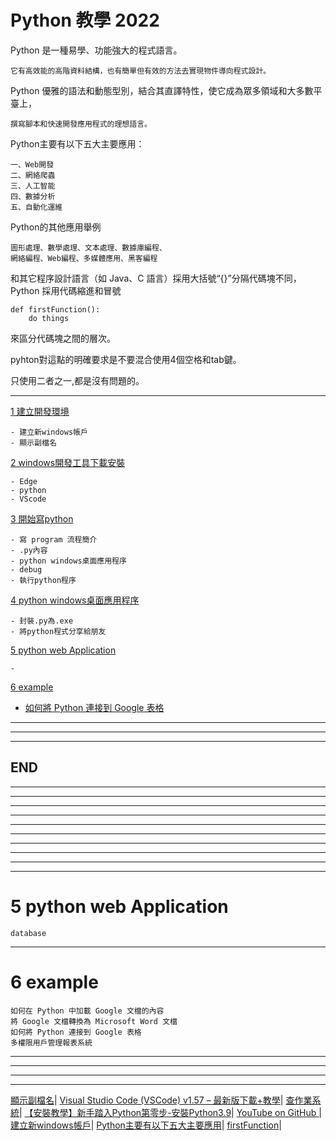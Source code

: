 # Python 教學 2022

Python 是一種易學、功能強大的程式語言。
    
    它有高效能的高階資料結構，也有簡單但有效的方法去實現物件導向程式設計。
  
Python 優雅的語法和動態型別，結合其直譯特性，使它成為眾多領域和大多數平臺上，
    
    撰寫腳本和快速開發應用程式的理想語言。
        
Python主要有以下五大主要應用：

    一、Web開發
    二、網絡爬蟲
    三、人工智能
    四、數據分析
    五、自動化運維
        
Python的其他應用舉例

    圖形處理、數學處理、文本處理、數據庫編程、
    網絡編程、Web編程、多媒體應用、黑客編程



和其它程序設計語言（如 Java、C 語言）採用大括號“{}”分隔代碼塊不同，Python 採用代碼縮進和冒號

    def firstFunction():
        do things
        
來區分代碼塊之間的層次。

pyhton對這點的明確要求是不要混合使用4個空格和tab鍵。

只使用二者之一,都是沒有問題的。

---

[1 建立開發環境](./1%20建立開發環境.md) 

    - 建立新windows帳戶
    - 顯示副檔名

[2 windows開發工具下載安裝](./2%20windows開發工具下載安裝.md)

    - Edge
    - python
    - VScode

[3 開始寫python](./3%20開始寫python.md)

    - 寫 program 流程簡介
    - .py內容
    - python windows桌面應用程序
    - debug
    - 執行python程序

[4 python windows桌面應用程序](./4%20python%20windows桌面應用程序.md)

    - 封裝.py為.exe
    - 將python程式分享給朋友

[5 python web Application](#5-python-web-Application)

    -

[6 example](#6-example)
    
   -  [如何將 Python 連接到 Google 表格](如何將%20Python連接到Google表格.md)


----
----
----
END
----
----
----
----
----
----
----
---
---
---
---

# 5 python web Application
    database

---

# 6 example


    如何在 Python 中加載 Google 文檔的內容
    將 Google 文檔轉換為 Microsoft Word 文檔
    如何將 Python 連接到 Google 表格
    多權限用戶管理報表系統



---
---
---
---
   
   
[顯示副檔名](https://blog.gtwang.org/windows/windows-10-show-filename-extension-tutorial/)|
[Visual Studio Code (VSCode) v1.57 – 最新版下載+教學](https://sumofents.net/visual-studio-code/)|
[查作業系統](https://iqmore.tw/check-windows-10-version-number)|
[【安裝教學】新手踏入Python第零步-安裝Python3.9](https://www.codingspace.school/blog/2021-04-07)|
[YouTube on GitHub ](https://stackoverflow.com/a/16079387/8008799)|
[建立新windows帳戶](https://support.microsoft.com/zh-hk/windows/%E5%9C%A8-windows-%E4%B8%AD%E5%BB%BA%E7%AB%8B%E6%9C%AC%E6%A9%9F%E4%BD%BF%E7%94%A8%E8%80%85%E5%B8%B3%E6%88%B6%E6%88%96%E7%B3%BB%E7%B5%B1%E7%AE%A1%E7%90%86%E5%93%A1%E5%B8%B3%E6%88%B6-20de74e0-ac7f-3502-a866-32915af2a34d)|
[Python主要有以下五大主要應用](https://www.gushiciku.cn/pl/2y7A/zh-hk)|
[firstFunction](https://t.codebug.vip/questions-2459684.htm)|
